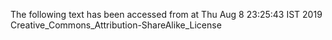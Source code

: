 The following text has been accessed from at Thu Aug 8 23:25:43 IST 2019
Creative_Commons_Attribution-ShareAlike_License
